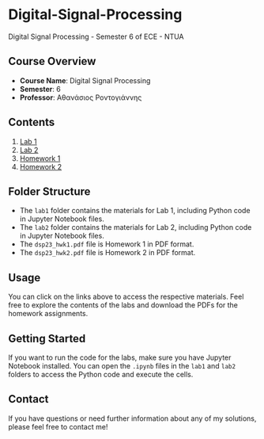 # Digital-Signal-Processing
Digital Signal Processing - Semester 6 of ECE - NTUA

## Course Overview

- **Course Name**: Digital Signal Processing
- **Semester**: 6
- **Professor**: Αθανάσιος Ροντογιάννης

## Contents

1. [Lab 1](lab1/)
2. [Lab 2](lab2/)
3. [Homework 1](dsp23_hwk1.pdf)
4. [Homework 2](dsp23_hwk2.pdf)

## Folder Structure

- The `lab1` folder contains the materials for Lab 1, including Python code in Jupyter Notebook files.
- The `lab2` folder contains the materials for Lab 2, including Python code in Jupyter Notebook files.
- The `dsp23_hwk1.pdf` file is Homework 1 in PDF format.
- The `dsp23_hwk2.pdf` file is Homework 2 in PDF format.

## Usage

You can click on the links above to access the respective materials. Feel free to explore the contents of the labs and download the PDFs for the homework assignments.

## Getting Started

If you want to run the code for the labs, make sure you have Jupyter Notebook installed. You can open the `.ipynb` files in the `lab1` and `lab2` folders to access the Python code and execute the cells.

## Contact

If you have questions or need further information about any of my solutions, please feel free to contact me!
